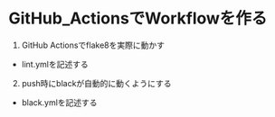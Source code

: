 # GitHub_ActionsでWorkflowを作る
1. GitHub Actionsでflake8を実際に動かす
- lint.ymlを記述する
2. push時にblackが自動的に動くようにする
- black.ymlを記述する

